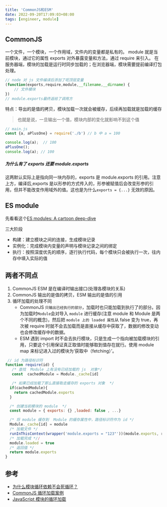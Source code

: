 ```yaml
---
title: 'CommonJS和ESM'
date: 2022-09-20T17:09:03+08:00
tags: [engineer, module]
---
```


## CommonJS

一个文件，一个模块，一个作用域，文件内的变量都是私有的。
module 就是当前模块，通过它的属性 exports 对外暴露变量和方法，通过 require 来引入。
在服务器端，模块的加载是运行时同步加载的；在浏览器端，模块需要提前编译打包处理。

```JavaScript
// node 对 js 文件编译后添加了呃顶层变量
(function(exports,require,module,__filename,__dirname) {
	// 文件模块
})
// module.exports最终返给了调用方
```

特点：导出的是值的拷贝，模块加载一次就会被缓存，后续再加载就是加载的缓存

> 也就是说，一旦输出一个值，模块内部的变化就影响不到这个值

```JavaScript
// main.js
const {a, aPlusOne} = require('./b') // b 中 a = 100

console.log(a);  // 100
aPlusOne();
console.log(a); // 100
```

##### 为什么有了 exports 还要 module.exports

这两默认实际上是指向同一块内存的，exports 是 module.exports 的引用。注意上方，编译后,exports 是以形参的方式传入的，形参被赋值后会改变形参的引用，但并不能改变作用域外的值。这也是为什么`exports = {...}` 无效的原因。

## ES module

先看看这个[ES modules: A cartoon deep-dive](https://hacks.mozilla.org/2018/03/es-modules-a-cartoon-deep-dive/)

三大阶段

- 构建：建立模块之间的连接，生成模块记录
- 实例化：完成模块内变量的声明与模块记录之间的绑定
- 执行：按照深度优先的顺序，逐行执行代码，每个模块只会被执行一次，往内存中填入实际的值

## 两者不同点

1. CommonJS ESM 是在编译时输出接口(处理各模块的关系)
2. CommonJS 输出的是值的拷贝，ESM 输出的是值的引用
3. 循环加载的处理不同
   - CommonJS `只输出已经执行的部分`，加载时也只能加载到执行了的部分。因为加载时`Module`会对导入 `module` 进行缓存(注意 module 和 Module 是两个不同的概念)，然后把 `module 上的 loaded 属性`从 false 变为 true，再次被 require 时就不会去加载而是直接从缓存中获取了，数据的修改变动也会修改缓存中的数据。
   - ESM 遇到 import 时不会去执行模块，只是生成一个指向被加载模块的引用，只要这个引用保证真正取值时能够取到值存在就行。使用 module map 来标记进入过的模块为‘获取中（fetching）’。

```JavaScript
 // id 为路径标识符
function require(id) {
   /* 查找  Module 上有没有已经加载的 js  对象*/
   const  cachedModule = Module._cache[id]

   /* 如果已经加载了那么直接取走缓存的 exports 对象  */
  if(cachedModule){
    return cachedModule.exports
  }

  /* 创建当前模块的 module  */
  const module = { exports: {} ,loaded: false , ...}

  /* 将 module 缓存到  Module 的缓存属性中，路径标识符作为 id */
  Module._cache[id] = module
  /* 加载文件 */
  runInThisContext(wrapper('module.exports = "123"'))(module.exports, require, module, __filename, __dirname)
  /* 加载完成 *//
  module.loaded = true
  /* 返回值 */
  return module.exports
}
```

## 参考

- [为什么模块循环依赖不会死循环？](https://mp.weixin.qq.com/s/t-TUAzL0q0oK7HsDVQRNMw)
- [CommonJS 循环加载案例](https://nodejs.org/api/modules.html#modules_cycles)
- [JavaScript 模块的循环加载](http://www.ruanyifeng.com/blog/2015/11/circular-dependency.html)
